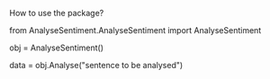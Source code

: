 How to use the package?

from AnalyseSentiment.AnalyseSentiment import AnalyseSentiment

obj = AnalyseSentiment()

data = obj.Analyse("sentence to be analysed")
